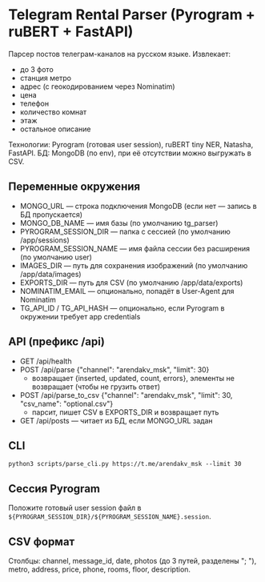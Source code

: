 # Telegram Rental Parser (Pyrogram + ruBERT + FastAPI)

Парсер постов телеграм-каналов на русском языке. Извлекает:
- до 3 фото
- станция метро
- адрес (с геокодированием через Nominatim)
- цена
- телефон
- количество комнат
- этаж
- остальное описание

Технологии: Pyrogram (готовая user session), ruBERT tiny NER, Natasha, FastAPI. БД: MongoDB (по env), при её отсутствии можно выгружать в CSV.

## Переменные окружения
- MONGO_URL — строка подключения MongoDB (если нет — запись в БД пропускается)
- MONGO_DB_NAME — имя базы (по умолчанию tg_parser)
- PYROGRAM_SESSION_DIR — папка с сессией (по умолчанию /app/sessions)
- PYROGRAM_SESSION_NAME — имя файла сессии без расширения (по умолчанию user)
- IMAGES_DIR — путь для сохранения изображений (по умолчанию /app/data/images)
- EXPORTS_DIR — путь для CSV (по умолчанию /app/data/exports)
- NOMINATIM_EMAIL — опционально, попадёт в User-Agent для Nominatim
- TG_API_ID / TG_API_HASH — опционально, если Pyrogram в окружении требует app credentials

## API (префикс /api)
- GET /api/health
- POST /api/parse {"channel": "arendakv_msk", "limit": 30}
  - возвращает {inserted, updated, count, errors}, элементы не возвращает (чтобы не грузить ответ)
- POST /api/parse_to_csv {"channel": "arendakv_msk", "limit": 30, "csv_name": "optional.csv"}
  - парсит, пишет CSV в EXPORTS_DIR и возвращает путь
- GET /api/posts — читает из БД, если MONGO_URL задан

## CLI
```
python3 scripts/parse_cli.py https://t.me/arendakv_msk --limit 30
```

## Сессия Pyrogram
Положите готовый user session файл в `${PYROGRAM_SESSION_DIR}/${PYROGRAM_SESSION_NAME}.session`.

## CSV формат
Столбцы: channel, message_id, date, photos (до 3 путей, разделены "; "), metro, address, price, phone, rooms, floor, description.